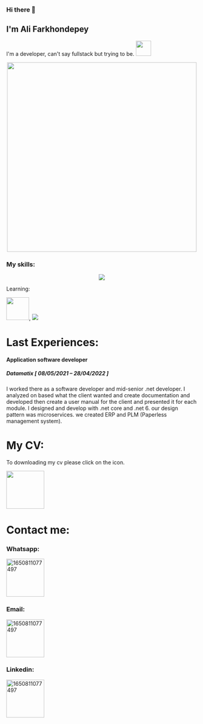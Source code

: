 ### Hi there 👋
<h2>I'm Ali Farkhondepey</h2>
<div>

I'm a developer, can't say fullstack but trying to be. <img src="https://media1.giphy.com/media/omikmLTcKQsjkWhF92/giphy.gif?cid=ecf05e47fll7h45gt0revl9mz2yxknepbco3apy212u8fmpl&rid=giphy.gif&ct=s" width="40"/>
  </div>
<div id="header" align="center">
  <a href="https://www.linkedin.com/in/ali-farkhondepey-b29288109/">
  <img src="https://www.aalpha.net/wp-content/uploads/2020/12/full-stack-development.gif" width="500"/>
    </a>
</div>

<div>
  <h3>My skills:</h3>
<p align="center">
    <img src="https://skillicons.dev/icons?i=html,js,jquery,bootstrap,css,react,angular,cs,cpp,dotnet,git,github,gitlab,redis,kubernetes,docker,visualstudio,vscode" />
</p>
  <p>Learning:</p>
  <p><img src="https://cdn.worldvectorlogo.com/logos/blazor.svg" width="60" />,    <img src="https://skillicons.dev/icons?i=angular" />
</p>

</div>

<div>
  <h1>Last Experiences:</h1>
  <div>
    <h4>
      Application software developer 
    </h4>
    <h5>
    Datamatix [ 08/05/2021 – 28/04/2022 ] 
    </h5>
    <p>
      I worked there as a software developer and mid-senior .net developer.
I analyzed on based what the client wanted and create documentation and developed then create a user manual
for the client and presented it for each module.
I designed and develop with .net core and .net 6.
our design pattern was microservices.
we created ERP and PLM (Paperless management system).
    </p>
  </div>
</div>

<h1>My CV:</h1>
<div>
  <p>To downloading my cv please click on the icon.</p>
  <a href="https://europa.eu/europass/eportfolio/screen/share/6cf8c662-db53-4005-8711-d86fd9a8c871?lang=en">
<img src="https://media1.giphy.com/media/JJvj6wwTtmQcce6Pdw/giphy.gif?cid=ecf05e47q73uvx64a14vjqn4ywjqnvyio5u710an4jb3gcsl&rid=giphy.gif&ct=s" width="100" />
    </a>
</div>
<div>
  <h1>Contact me:</h1>
  
  <h3>Whatsapp:</h3>
  <p>
<img src="https://i.ibb.co/0Qn85VS/1650811077497.jpg" alt="1650811077497" border="0" width="100"> 
  </p>
  
   <h3>Email:</h3>
  <a href="mailto:Farkhondepeyali@gmail.com">
<img src="https://upload.wikimedia.org/wikipedia/commons/thumb/8/8c/Gmail_Icon_%282013-2020%29.svg/1280px-Gmail_Icon_%282013-2020%29.svg.png" alt="1650811077497" border="0" width="100"> 
  </a>
    <h3>Linkedin:</h3>
  <a href="https://www.linkedin.com/in/ali-farkhondepey-b29288109/">
<img src="https://cdn-icons-png.flaticon.com/512/174/174857.png" alt="1650811077497" border="0" width="100"> 
  </a>
</div>

